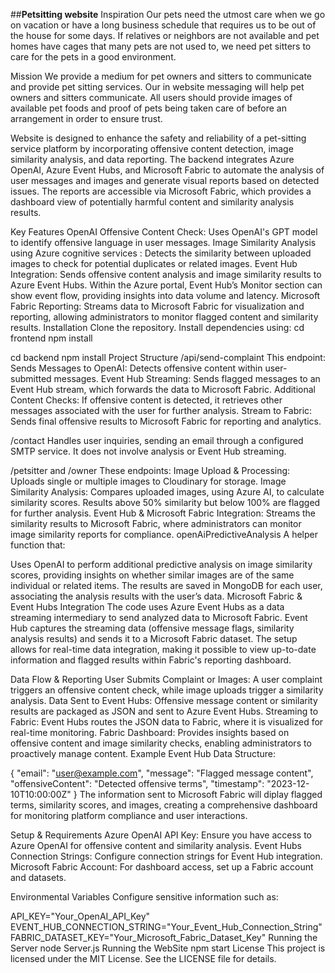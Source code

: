 ##**Petsitting website**
Inspiration
Our pets need the utmost care when we go on vacation or have a long business schedule that requires us to be out of the house for some days. If relatives or neighbors are not available and pet homes have cages that many pets are not used to, we need pet sitters to care for the pets in a good environment.

Mission
We provide a medium for pet owners and sitters to communicate and provide pet sitting services. Our in website messaging will help pet owners and sitters communicate. All users should provide images of available pet foods and proof of pets being taken care of before an arrangement in order to ensure trust.

Website is designed to enhance the safety and reliability of a pet-sitting service platform by incorporating offensive content detection, image similarity analysis, and data reporting. The backend integrates Azure OpenAI, Azure Event Hubs, and Microsoft Fabric to automate the analysis of user messages and images and generate visual reports based on detected issues. The reports are accessible via Microsoft Fabric, which provides a dashboard view of potentially harmful content and similarity analysis results.

Key Features
OpenAI Offensive Content Check: Uses OpenAI's GPT model to identify offensive language in user messages.
Image Similarity Analysis using Azure cognitive services : Detects the similarity between uploaded images to check for potential duplicates or related images.
Event Hub Integration: Sends offensive content analysis and image similarity results to Azure Event Hubs. Within the Azure portal, Event Hub’s Monitor section can show event flow, providing insights into data volume and latency.
Microsoft Fabric Reporting: Streams data to Microsoft Fabric for visualization and reporting, allowing administrators to monitor flagged content and similarity results.
Installation
Clone the repository.
Install dependencies using:
cd frontend
npm install

cd backend
npm install
Project Structure
/api/send-complaint This endpoint: Sends Messages to OpenAI: Detects offensive content within user-submitted messages. Event Hub Streaming: Sends flagged messages to an Event Hub stream, which forwards the data to Microsoft Fabric. Additional Content Checks: If offensive content is detected, it retrieves other messages associated with the user for further analysis. Stream to Fabric: Sends final offensive results to Microsoft Fabric for reporting and analytics.

/contact Handles user inquiries, sending an email through a configured SMTP service. It does not involve analysis or Event Hub streaming.

/petsitter and /owner These endpoints: Image Upload & Processing: Uploads single or multiple images to Cloudinary for storage. Image Similarity Analysis: Compares uploaded images, using Azure AI, to calculate similarity scores. Results above 50% similarity but below 100% are flagged for further analysis. Event Hub & Microsoft Fabric Integration: Streams the similarity results to Microsoft Fabric, where administrators can monitor image similarity reports for compliance. openAiPredictiveAnalysis A helper function that:

Uses OpenAI to perform additional predictive analysis on image similarity scores, providing insights on whether similar images are of the same individual or related items. The results are saved in MongoDB for each user, associating the analysis results with the user’s data. Microsoft Fabric & Event Hubs Integration The code uses Azure Event Hubs as a data streaming intermediary to send analyzed data to Microsoft Fabric. Event Hub captures the streaming data (offensive message flags, similarity analysis results) and sends it to a Microsoft Fabric dataset. The setup allows for real-time data integration, making it possible to view up-to-date information and flagged results within Fabric's reporting dashboard.

Data Flow & Reporting User Submits Complaint or Images: A user complaint triggers an offensive content check, while image uploads trigger a similarity analysis. Data Sent to Event Hubs: Offensive message content or similarity results are packaged as JSON and sent to Azure Event Hubs. Streaming to Fabric: Event Hubs routes the JSON data to Fabric, where it is visualized for real-time monitoring. Fabric Dashboard: Provides insights based on offensive content and image similarity checks, enabling administrators to proactively manage content. Example Event Hub Data Structure:

{
  "email": "user@example.com",
  "message": "Flagged message content",
  "offensiveContent": "Detected offensive terms",
  "timestamp": "2023-12-10T10:00:00Z"
}
The information sent to Microsoft Fabric will diplay flagged terms, similarity scores, and images, creating a comprehensive dashboard for monitoring platform compliance and user interactions.

Setup & Requirements
Azure OpenAI API Key: Ensure you have access to Azure OpenAI for offensive content and similarity analysis. Event Hubs Connection Strings: Configure connection strings for Event Hub integration. Microsoft Fabric Account: For dashboard access, set up a Fabric account and datasets.

Environmental Variables
Configure sensitive information such as:

API_KEY="Your_OpenAI_API_Key"
EVENT_HUB_CONNECTION_STRING="Your_Event_Hub_Connection_String"
FABRIC_DATASET_KEY="Your_Microsoft_Fabric_Dataset_Key"
Running the Server
node Server.js
Running the WebSite
npm start
License
This project is licensed under the MIT License. See the LICENSE file for details.
